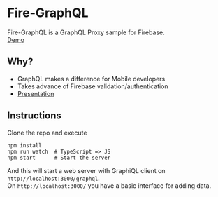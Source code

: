 # Fire-GraphQL  
Fire-GraphQL is a GraphQL Proxy sample for Firebase.  
[Demo](https://github.com/giacomorebonato/fire-graphql-proxy)

## Why?  
- GraphQL makes a difference for Mobile developers  
- Takes advance of Firebase validation/authentication  
- [Presentation](https://1drv.ms/p/s!As2BU2CHt9ochO9VYlRZSKSHCUAp0A)  

## Instructions  
Clone the repo and execute  
```
npm install  
npm run watch  # TypeScript => JS  
npm start      # Start the server  
```  
And this will start a web server with GraphiQL client on `http://localhost:3000/graphql`.  
On `http://localhost:3000/` you have a basic interface for adding data.  

